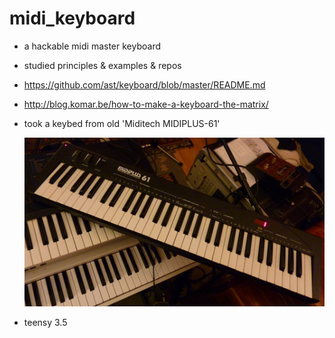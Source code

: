 # midi_keyboard

- a hackable midi master keyboard

- studied principles & examples & repos

 - https://github.com/ast/keyboard/blob/master/README.md
 - http://blog.komar.be/how-to-make-a-keyboard-the-matrix/

- took a keybed from old 'Miditech MIDIPLUS-61'

  ![](miditech-midiplus-61-427542.jpg)

- teensy 3.5
